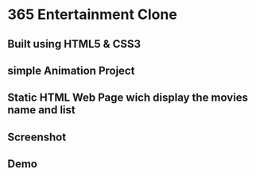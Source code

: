 
# 365 Entertainment Clone

## Built using HTML5 & CSS3

## simple Animation Project 
## Static HTML Web Page wich display the movies name and list 

## Screenshot

## Demo
